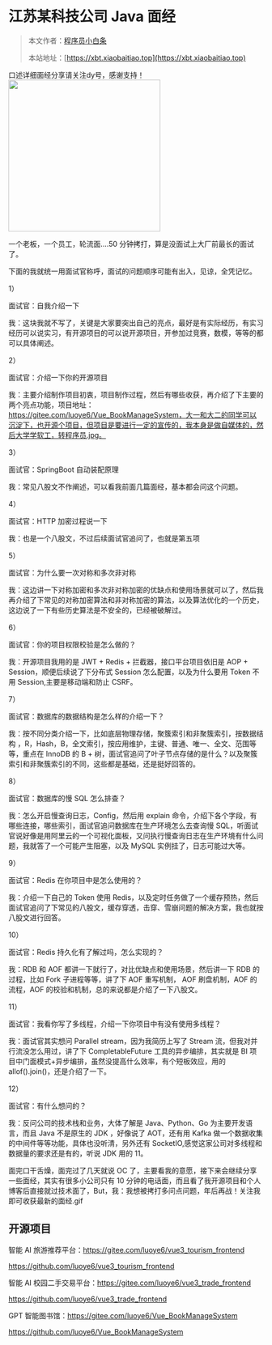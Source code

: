 # 江苏某科技公司 Java 面经

> 本文作者：[程序员小白条](https://github.com/luoye6)
>
> 本站地址：[https://xbt.xiaobaitiao.top](https://xbt.xiaobaitiao.top)

口述详细面经分享请关注dy号，感谢支持！
<img src="https://pic.yupi.icu/5563/202507082004834.png" width="300" height="300" />

一个老板，一个员工，轮流面....50 分钟拷打，算是没面试上大厂前最长的面试了。

下面的我就统一用面试官称呼，面试的问题顺序可能有出入，见谅，全凭记忆。

1）

面试官：自我介绍一下

我：这块我就不写了，关键是大家要突出自己的亮点，最好是有实际经历，有实习经历可以说实习，有开源项目的可以说开源项目，开参加过竞赛，数模，等等的都可以具体阐述。

2）

面试官：介绍一下你的开源项目

我：主要介绍制作项目初衷，项目制作过程，然后有哪些收获，再介绍了下主要的两个亮点功能，项目地址：https://gitee.com/luoye6/Vue_BookManageSystem，大一和大二的同学可以沉淀下，也开源个项目，但项目是要进行一定的宣传的，我本身是做自媒体的，然后大学学软工，转程序员.jpg。

3）

面试官：SpringBoot 自动装配原理

我：常见八股文不作阐述，可以看我前面几篇面经，基本都会问这个问题。

4）

面试官：HTTP 加密过程说一下

我：也是一个八股文，不过后续面试官追问了，也就是第五项

5）

面试官：为什么要一次对称和多次非对称

我：这边讲一下对称加密和多次非对称加密的优缺点和使用场景就可以了，然后我再介绍了下常见的对称加密算法和非对称加密的算法，以及算法优化的一个历史，这边说了一下有些历史算法是不安全的，已经被破解过。

6）

面试官：你的项目权限校验是怎么做的？

我：开源项目我用的是 JWT + Redis + 拦截器，接口平台项目依旧是 AOP + Session，顺便后续说了下分布式 Session 怎么配置，以及为什么要用 Token 不用 Session,主要是移动端和防止 CSRF。

7）

面试官：数据库的数据结构是怎么样的介绍一下？

我：按不同分类介绍一下，比如底层物理存储，聚簇索引和非聚簇索引，按数据结构 ，R，Hash，B，全文索引，按应用维护，主键、普通、唯一、全文、范围等等，重点在 InnoDB 的 B + 树，面试官追问了叶子节点存储的是什么？以及聚簇索引和非聚簇索引的不同，这些都是基础，还是挺好回答的。

8）

面试官：数据库的慢 SQL 怎么排查？

我：怎么开启慢查询日志，Config，然后用 explain 命令，介绍下各个字段，有哪些连接，哪些索引，面试官追问数据库在生产环境怎么去查询慢 SQL，听面试官说好像是用阿里云的一个可视化面板，又问执行慢查询日志在生产环境有什么问题，我就答了一个可能产生阻塞，以及 MySQL 实例挂了，日志可能过大等。

9）

面试官：Redis 在你项目中是怎么使用的？

我：介绍一下自己的 Token 使用 Redis，以及定时任务做了一个缓存预热，然后面试官追问了下常见的八股文，缓存穿透，击穿、雪崩问题的解决方案，我也就按八股文进行回答。

10）

面试官：Redis 持久化有了解过吗，怎么实现的？

我：RDB 和 AOF 都讲一下就行了，对比优缺点和使用场景，然后讲一下 RDB 的过程，比如 Fork 子进程等等，讲了下 AOF 重写机制， AOF 刷盘机制，AOF 的流程，AOF 的校验和机制，总的来说都是介绍了一下八股文。

11）

面试官：我看你写了多线程，介绍一下你项目中有没有使用多线程？

我：面试官其实想问 Parallel stream，因为我简历上写了 Stream 流，但我对并行流没怎么用过，讲了下 CompletableFuture 工具的异步编排，其实就是 BI 项目中门面模式+异步编排，虽然没提高什么效率，有个短板效应，用的 allof().join()，还是介绍了一下。

12）

面试官：有什么想问的？

我：反问公司的技术栈和业务，大体了解是 Java、Python、Go 为主要开发语言，而且 Java 不是原生的 JDK ，好像说了 AOT，还有用 Kafka 做一个数据收集的中间件等等功能，具体也没听清，另外还有 SocketIO,感觉这家公司对多线程和数据量的要求还是有的，听说 JDK 用的 11。

面完口干舌燥，面完过了几天就说 OC 了，主要看我的意愿，接下来会继续分享一些面经，其实有很多小公司只有 10 分钟的电话面，而且看了我开源项目和个人博客后直接就过技术面了，But，我：我想被拷打多问点问题，年后再战！关注我即可收获最新的面经.gif

## 开源项目

智能 AI 旅游推荐平台：https://gitee.com/luoye6/vue3_tourism_frontend

https://github.com/luoye6/vue3_tourism_frontend

智能 AI 校园二手交易平台：https://gitee.com/luoye6/vue3_trade_frontend

https://github.com/luoye6/vue3_trade_frontend

GPT 智能图书馆：https://gitee.com/luoye6/Vue_BookManageSystem

https://github.com/luoye6/Vue_BookManageSystem